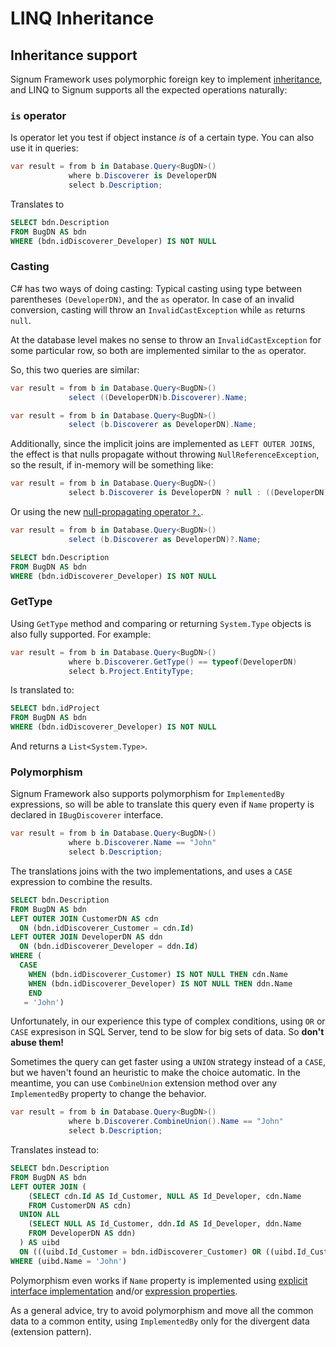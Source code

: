 # LINQ Inheritance

## Inheritance support
Signum Framework uses polymorphic foreign key to implement [inheritance](../Signum.Entities/Inheritance.md), and LINQ to Signum supports all the expected operations naturally: 

### `is` operator

Is operator let you test if object instance *is* of a certain type. You can also use it in queries: 

```C#
var result = from b in Database.Query<BugDN>()
             where b.Discoverer is DeveloperDN
             select b.Description;
```

Translates to

```SQL
SELECT bdn.Description
FROM BugDN AS bdn
WHERE (bdn.idDiscoverer_Developer) IS NOT NULL
```

### Casting

C# has two ways of doing casting: Typical casting using type between parentheses `(DeveloperDN)`, and the `as` operator. In case of an invalid conversion, casting will throw an `InvalidCastException` while `as` returns `null`.

At the database level makes no sense to throw an `InvalidCastException` for some particular row, so both are implemented similar to the `as` operator. 

So, this two queries are similar:
 
```C#
var result = from b in Database.Query<BugDN>()
             select ((DeveloperDN)b.Discoverer).Name;

var result = from b in Database.Query<BugDN>()
             select (b.Discoverer as DeveloperDN).Name; 
````

Additionally, since the implicit joins are implemented as `LEFT OUTER JOINS`, the effect is that nulls propagate without throwing `NullReferenceException`, so the result, if in-memory will be something like: 

```C#
var result = from b in Database.Query<BugDN>()
             select b.Discoverer is DeveloperDN ? null : ((DeveloperDN)b.Discoverer).Name; 
````

Or using the new [null-propagating operator `?.`](https://roslyn.codeplex.com/discussions/540883).

```C#
var result = from b in Database.Query<BugDN>()
             select (b.Discoverer as DeveloperDN)?.Name; 
```

```SQL
SELECT bdn.Description
FROM BugDN AS bdn
WHERE (bdn.idDiscoverer_Developer) IS NOT NULL
```


### GetType

Using `GetType` method and comparing or returning `System.Type` objects is also fully supported. For example:

```C#
var result = from b in Database.Query<BugDN>()
             where b.Discoverer.GetType() == typeof(DeveloperDN) 
             select b.Project.EntityType;
```

Is translated to:

```SQL
SELECT bdn.idProject
FROM BugDN AS bdn
WHERE (bdn.idDiscoverer_Developer) IS NOT NULL
```

And returns a `List<System.Type>`. 


### Polymorphism

Signum Framework also supports polymorphism for `ImplementedBy` expressions, so will be able to translate this query even if `Name` property is declared in `IBugDiscoverer` interface. 

```C#
var result = from b in Database.Query<BugDN>()
             where b.Discoverer.Name == "John"
             select b.Description;
```

The translations joins with the two implementations, and uses a `CASE` expression to combine the results. 

```SQL
SELECT bdn.Description
FROM BugDN AS bdn
LEFT OUTER JOIN CustomerDN AS cdn
  ON (bdn.idDiscoverer_Customer = cdn.Id)
LEFT OUTER JOIN DeveloperDN AS ddn
  ON (bdn.idDiscoverer_Developer = ddn.Id)
WHERE (
  CASE
    WHEN (bdn.idDiscoverer_Customer) IS NOT NULL THEN cdn.Name
    WHEN (bdn.idDiscoverer_Developer) IS NOT NULL THEN ddn.Name
    END
   = 'John')
```

Unfortunately, in our experience this type of complex conditions, using `OR` or `CASE` expresison in SQL Server, tend to be slow for big sets of data. So **don't abuse them!**

Sometimes the query can get faster using a `UNION` strategy instead of a `CASE`, but we haven't found an heuristic to make the choice automatic. In the meantime, you can use `CombineUnion` extension method over any `ImplementedBy` property to change the behavior. 

```C#
var result = from b in Database.Query<BugDN>()
             where b.Discoverer.CombineUnion().Name == "John"
             select b.Description;
```

Translates instead to: 

```SQL
SELECT bdn.Description
FROM BugDN AS bdn
LEFT OUTER JOIN (
    (SELECT cdn.Id AS Id_Customer, NULL AS Id_Developer, cdn.Name
    FROM CustomerDN AS cdn)
  UNION ALL
    (SELECT NULL AS Id_Customer, ddn.Id AS Id_Developer, ddn.Name
    FROM DeveloperDN AS ddn)
  ) AS uibd
  ON (((uibd.Id_Customer = bdn.idDiscoverer_Customer) OR ((uibd.Id_Customer) IS NULL AND (bdn.idDiscoverer_Customer) IS NULL)) AND ((uibd.Id_Developer = bdn.idDiscoverer_Developer) OR ((uibd.Id_Developer) IS NULL AND (bdn.idDiscoverer_Developer) IS NULL)))
WHERE (uibd.Name = 'John')
```

Polymorphism even works if `Name` property is implemented using [explicit interface implementation](http://msdn.microsoft.com/en-us/library/ms173157.aspx) and/or [expression properties](../Signum.Utilities/ExpressionTrees/LinqExtensibility.md).

As a general advice, try to avoid polymorphism and move all the common data to a common entity, using `ImplementedBy` only for the divergent data (extension pattern). 
